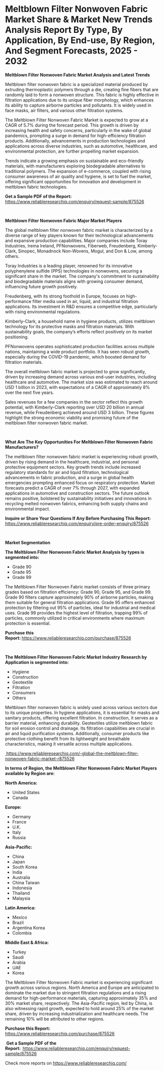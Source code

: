 <p><h1>Meltblown Filter Nonwoven Fabric Market Share & Market New Trends Analysis Report By Type, By Application, By End-use, By Region, And Segment Forecasts, 2025 - 2032</h1></p><p><strong>Meltblown Filter Nonwoven Fabric Market Analysis and Latest Trends</strong></p>
<p><p>Meltblown filter nonwoven fabric is a specialized material produced by extruding thermoplastic polymers through a die, creating fine fibers that are randomly laid to form a nonwoven structure. This fabric is highly effective in filtration applications due to its unique fiber morphology, which enhances its ability to capture airborne particles and pollutants. It is widely used in face masks, air filters, and various other filtration systems.</p><p>The Meltblown Filter Nonwoven Fabric Market is expected to grow at a CAGR of 5.7% during the forecast period. This growth is driven by increasing health and safety concerns, particularly in the wake of global pandemics, prompting a surge in demand for high-efficiency filtration products. Additionally, advancements in production technologies and applications across diverse industries, such as automotive, healthcare, and environmental protection, are further propelling market expansion. </p><p>Trends indicate a growing emphasis on sustainable and eco-friendly materials, with manufacturers exploring biodegradable alternatives to traditional polymers. The expansion of e-commerce, coupled with rising consumer awareness of air quality and hygiene, is set to fuel the market, offering significant opportunities for innovation and development in meltblown fabric technologies.</p></p>
<p><strong>Get a Sample PDF of the Report:&nbsp;</strong> <a href="https://www.reliableresearchiq.com/enquiry/request-sample/875526?utm_campaign=2443&utm_medium=2&utm_source=Github&utm_content=ia&utm_term=21032025&utm_id=meltblown-filter-nonwoven-fabric">https://www.reliableresearchiq.com/enquiry/request-sample/875526</a></p>
<p>&nbsp;</p>
<p><strong>Meltblown Filter Nonwoven Fabric Major Market Players</strong></p>
<p><p>The global meltblown filter nonwoven fabric market is characterized by a diverse range of key players known for their technological advancements and expansive production capabilities. Major companies include Toray Industries, Irema Ireland, PFNonwovens, Fiberweb, Freudenberg, Kimberly-Clark, Sinopec, Monadnock Non-Wovens, Mogul, and Don & Low, among others.</p><p>Toray Industries is a leading player, renowned for its innovative polyphenylene sulfide (PPS) technologies in nonwovens, securing a significant share in the market. The company's commitment to sustainability and biodegradable materials aligns with growing consumer demand, influencing future growth positively.</p><p>Freudenberg, with its strong foothold in Europe, focuses on high-performance filter media used in air, liquid, and industrial filtration applications. Its investment in R&D ensures a competitive edge, particularly with rising environmental regulations.</p><p>Kimberly-Clark, a household name in hygiene products, utilizes meltblown technology for its protective masks and filtration materials. With sustainability goals, the company’s efforts reflect positively on its market positioning.</p><p>PFNonwovens operates sophisticated production facilities across multiple nations, maintaining a wide product portfolio. It has seen robust growth, especially during the COVID-19 pandemic, which boosted demand for filtration materials.</p><p>The overall meltblown fabric market is projected to grow significantly, driven by increasing demand across various end-user industries, including healthcare and automotive. The market size was estimated to reach around USD 1 billion in 2023, with expectations of a CAGR of approximately 8% over the next five years.</p><p>Sales revenues for a few companies in the sector reflect this growth potential, with Kimberly-Clark reporting over USD 20 billion in annual revenue, while Freudenberg achieved around USD 3 billion. These figures highlight the strong economic viability and promising future of the meltblown filter nonwoven fabric market.</p></p>
<p>&nbsp;</p>
<p><strong>What Are The Key Opportunities For Meltblown Filter Nonwoven Fabric Manufacturers?</strong></p>
<p><p>The meltblown filter nonwoven fabric market is experiencing robust growth, driven by rising demand in the healthcare, industrial, and personal protective equipment sectors. Key growth trends include increased regulatory standards for air and liquid filtration, technological advancements in fabric production, and a surge in global health emergencies prompting enhanced focus on respiratory protection. Market forecasts predict a CAGR of over 7% through 2027, with expanded applications in automotive and construction sectors. The future outlook remains positive, bolstered by sustainability initiatives and innovations in recycling melted nonwoven fabrics, enhancing both supply chains and environmental impact.</p></p>
<p><strong>Inquire or Share Your Questions If Any Before Purchasing This Report:</strong> <a href="https://www.reliableresearchiq.com/enquiry/pre-order-enquiry/875526?utm_campaign=2443&utm_medium=2&utm_source=Github&utm_content=ia&utm_term=21032025&utm_id=meltblown-filter-nonwoven-fabric">https://www.reliableresearchiq.com/enquiry/pre-order-enquiry/875526</a></p>
<p>&nbsp;</p>
<p><strong>Market Segmentation</strong></p>
<p><strong>The Meltblown Filter Nonwoven Fabric Market Analysis by types is segmented into:</strong></p>
<p><ul><li>Grade 90</li><li>Grade 95</li><li>Grade 99</li></ul></p>
<p><p>The Meltblown Filter Nonwoven Fabric market consists of three primary grades based on filtration efficiency: Grade 90, Grade 95, and Grade 99. Grade 90 filters capture approximately 90% of airborne particles, making them suitable for general filtration applications. Grade 95 offers enhanced protection by filtering out 95% of particles, ideal for industrial and medical uses. Grade 99 provides the highest level of filtration, trapping 99% of particles, commonly utilized in critical environments where maximum protection is essential.</p></p>
<p><strong>Purchase this Report:&nbsp;</strong><a href="https://www.reliableresearchiq.com/purchase/875526?utm_campaign=2443&utm_medium=2&utm_source=Github&utm_content=ia&utm_term=21032025&utm_id=meltblown-filter-nonwoven-fabric">https://www.reliableresearchiq.com/purchase/875526</a></p>
<p>&nbsp;</p>
<p><strong>The Meltblown Filter Nonwoven Fabric Market Industry Research by Application is segmented into:</strong></p>
<p><ul><li>Hygiene</li><li>Construction</li><li>Geotextile</li><li>Filtration</li><li>Consumers</li><li>Others</li></ul></p>
<p><p>Meltblown filter nonwoven fabric is widely used across various sectors due to its unique properties. In hygiene applications, it is essential for masks and sanitary products, offering excellent filtration. In construction, it serves as a barrier material, enhancing durability. Geotextiles utilize meltblown fabric for soil erosion control and drainage. Its filtration capabilities are crucial in air and liquid purification systems. Additionally, consumer products like protective clothing benefit from its lightweight and breathable characteristics, making it versatile across multiple applications.</p></p>
<p><a href="https://www.reliableresearchiq.com/-global-the-meltblown-filter-nonwoven-fabric-market-r875526?utm_campaign=2443&utm_medium=2&utm_source=Github&utm_content=ia&utm_term=21032025&utm_id=meltblown-filter-nonwoven-fabric">&nbsp;https://www.reliableresearchiq.com/-global-the-meltblown-filter-nonwoven-fabric-market-r875526</a></p>
<p><strong>In terms of Region, the Meltblown Filter Nonwoven Fabric Market Players available by Region are:</strong></p>
<p>
    <p> <strong> North America: </strong>
        <ul>
            <li>United States</li>
            <li>Canada</li>
        </ul>
        </p> 
    <p> <strong> Europe: </strong>
        <ul>
            <li>Germany</li>
            <li>France</li>
            <li>U.K.</li>
            <li>Italy</li>
            <li>Russia</li>
        </ul>
        </p> 
    <p> <strong> Asia-Pacific: </strong>
        <ul>
            <li>China</li>
            <li>Japan</li>
            <li>South Korea</li>
            <li>India</li>
            <li>Australia</li>
            <li>China Taiwan</li>
            <li>Indonesia</li>
            <li>Thailand</li>
            <li>Malaysia</li>
        </ul>
        </p> 
    <p> <strong> Latin America: </strong>
        <ul>
            <li>Mexico</li>
            <li>Brazil</li>
            <li>Argentina Korea</li>
            <li>Colombia</li>
        </ul>
        </p> 
    <p> <strong> Middle East & Africa: </strong>
        <ul>
            <li>Turkey</li>
            <li>Saudi</li>
            <li>Arabia</li>
            <li>UAE</li>
            <li>Korea</li>
        </ul>
    </p>
    </p>
<p><p>The Meltblown Filter Nonwoven Fabric market is experiencing significant growth across various regions. North America and Europe are anticipated to dominate the market due to stringent filtration regulations and a rising demand for high-performance materials, capturing approximately 35% and 30% market share, respectively. The Asia-Pacific region, led by China, is also witnessing rapid growth, expected to hold around 25% of the market share, driven by increasing industrialization and healthcare needs. The remaining 10% will be attributed to other regions.</p></p>
<p><strong>Purchase this Report: </strong><a href="https://www.reliableresearchiq.com/purchase/875526?utm_campaign=2443&utm_medium=2&utm_source=Github&utm_content=ia&utm_term=21032025&utm_id=meltblown-filter-nonwoven-fabric">https://www.reliableresearchiq.com/purchase/875526</a></p>
<p>&nbsp;<strong>Get a Sample PDF of the Report:&nbsp;&nbsp;</strong><a href="https://www.reliableresearchiq.com/enquiry/request-sample/875526?utm_campaign=2443&utm_medium=2&utm_source=Github&utm_content=ia&utm_term=21032025&utm_id=meltblown-filter-nonwoven-fabric">https://www.reliableresearchiq.com/enquiry/request-sample/875526</a></p>
<p><strong></strong></p>
<p>Check more reports on <a href="https://www.reliableresearchiq.com/?utm_campaign=2443&utm_medium=2&utm_source=Github&utm_content=ia&utm_term=21032025&utm_id=meltblown-filter-nonwoven-fabric">https://www.reliableresearchiq.com/</a></p>